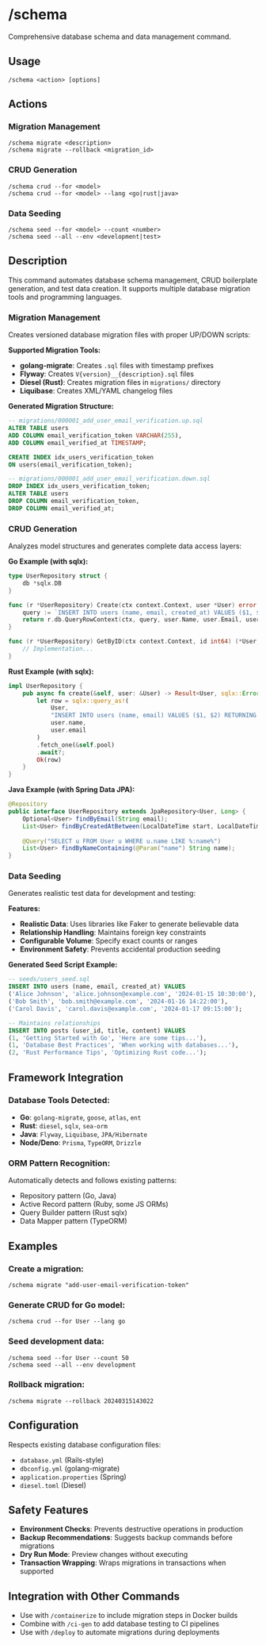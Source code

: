 # /schema

Comprehensive database schema and data management command.

## Usage

```
/schema <action> [options]
```

## Actions

### Migration Management

```
/schema migrate <description>
/schema migrate --rollback <migration_id>
```

### CRUD Generation

```
/schema crud --for <model>
/schema crud --for <model> --lang <go|rust|java>
```

### Data Seeding

```
/schema seed --for <model> --count <number>
/schema seed --all --env <development|test>
```

## Description

This command automates database schema management, CRUD boilerplate generation, and test data creation. It supports multiple database migration tools and programming languages.

### Migration Management

Creates versioned database migration files with proper UP/DOWN scripts:

**Supported Migration Tools:**

- **golang-migrate**: Creates `.sql` files with timestamp prefixes
- **Flyway**: Creates `V{version}__{description}.sql` files
- **Diesel (Rust)**: Creates migration files in `migrations/` directory
- **Liquibase**: Creates XML/YAML changelog files

**Generated Migration Structure:**

```sql
-- migrations/000001_add_user_email_verification.up.sql
ALTER TABLE users 
ADD COLUMN email_verification_token VARCHAR(255),
ADD COLUMN email_verified_at TIMESTAMP;

CREATE INDEX idx_users_verification_token 
ON users(email_verification_token);

-- migrations/000001_add_user_email_verification.down.sql
DROP INDEX idx_users_verification_token;
ALTER TABLE users 
DROP COLUMN email_verification_token,
DROP COLUMN email_verified_at;
```

### CRUD Generation

Analyzes model structures and generates complete data access layers:

**Go Example (with sqlx):**

```go
type UserRepository struct {
    db *sqlx.DB
}

func (r *UserRepository) Create(ctx context.Context, user *User) error {
    query := `INSERT INTO users (name, email, created_at) VALUES ($1, $2, $3) RETURNING id`
    return r.db.QueryRowContext(ctx, query, user.Name, user.Email, user.CreatedAt).Scan(&user.ID)
}

func (r *UserRepository) GetByID(ctx context.Context, id int64) (*User, error) {
    // Implementation...
}
```

**Rust Example (with sqlx):**

```rust
impl UserRepository {
    pub async fn create(&self, user: &User) -> Result<User, sqlx::Error> {
        let row = sqlx::query_as!(
            User,
            "INSERT INTO users (name, email) VALUES ($1, $2) RETURNING *",
            user.name,
            user.email
        )
        .fetch_one(&self.pool)
        .await?;
        Ok(row)
    }
}
```

**Java Example (with Spring Data JPA):**

```java
@Repository
public interface UserRepository extends JpaRepository<User, Long> {
    Optional<User> findByEmail(String email);
    List<User> findByCreatedAtBetween(LocalDateTime start, LocalDateTime end);
    
    @Query("SELECT u FROM User u WHERE u.name LIKE %:name%")
    List<User> findByNameContaining(@Param("name") String name);
}
```

### Data Seeding

Generates realistic test data for development and testing:

**Features:**

- **Realistic Data**: Uses libraries like Faker to generate believable data
- **Relationship Handling**: Maintains foreign key constraints
- **Configurable Volume**: Specify exact counts or ranges
- **Environment Safety**: Prevents accidental production seeding

**Generated Seed Script Example:**

```sql
-- seeds/users_seed.sql
INSERT INTO users (name, email, created_at) VALUES
('Alice Johnson', 'alice.johnson@example.com', '2024-01-15 10:30:00'),
('Bob Smith', 'bob.smith@example.com', '2024-01-16 14:22:00'),
('Carol Davis', 'carol.davis@example.com', '2024-01-17 09:15:00');

-- Maintains relationships
INSERT INTO posts (user_id, title, content) VALUES
(1, 'Getting Started with Go', 'Here are some tips...'),
(1, 'Database Best Practices', 'When working with databases...'),
(2, 'Rust Performance Tips', 'Optimizing Rust code...');
```

## Framework Integration

### Database Tools Detected:

- **Go**: `golang-migrate`, `goose`, `atlas`, `ent`
- **Rust**: `diesel`, `sqlx`, `sea-orm`
- **Java**: `Flyway`, `Liquibase`, `JPA/Hibernate`
- **Node/Deno**: `Prisma`, `TypeORM`, `Drizzle`

### ORM Pattern Recognition:

Automatically detects and follows existing patterns:

- Repository pattern (Go, Java)
- Active Record pattern (Ruby, some JS ORMs)
- Query Builder pattern (Rust sqlx)
- Data Mapper pattern (TypeORM)

## Examples

### Create a migration:

```
/schema migrate "add-user-email-verification-token"
```

### Generate CRUD for Go model:

```
/schema crud --for User --lang go
```

### Seed development data:

```
/schema seed --for User --count 50
/schema seed --all --env development
```

### Rollback migration:

```
/schema migrate --rollback 20240315143022
```

## Configuration

Respects existing database configuration files:

- `database.yml` (Rails-style)
- `dbconfig.yml` (golang-migrate)
- `application.properties` (Spring)
- `diesel.toml` (Diesel)

## Safety Features

- **Environment Checks**: Prevents destructive operations in production
- **Backup Recommendations**: Suggests backup commands before migrations
- **Dry Run Mode**: Preview changes without executing
- **Transaction Wrapping**: Wraps migrations in transactions when supported

## Integration with Other Commands

- Use with `/containerize` to include migration steps in Docker builds
- Combine with `/ci-gen` to add database testing to CI pipelines
- Use with `/deploy` to automate migrations during deployments
